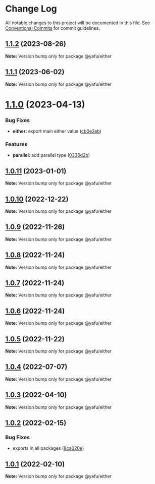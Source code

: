 # Change Log

All notable changes to this project will be documented in this file.
See [Conventional Commits](https://conventionalcommits.org) for commit guidelines.

## [1.1.2](https://github.com/TheLudd/yafu-mono/compare/@yafu/either@1.1.1...@yafu/either@1.1.2) (2023-08-26)

**Note:** Version bump only for package @yafu/either

## [1.1.1](https://github.com/TheLudd/yafu-mono/compare/@yafu/either@1.1.0...@yafu/either@1.1.1) (2023-06-02)

**Note:** Version bump only for package @yafu/either

# [1.1.0](https://github.com/TheLudd/yafu-mono/compare/@yafu/either@1.0.11...@yafu/either@1.1.0) (2023-04-13)

### Bug Fixes

- **either:** export main either value ([cb0e2eb](https://github.com/TheLudd/yafu-mono/commit/cb0e2ebfe2533e62e2af175dea7804256b1e775a))

### Features

- **parallel:** add parallel type ([0336d2b](https://github.com/TheLudd/yafu-mono/commit/0336d2b6ad60a6c2948d88b8efdf412da3d3ee0f))

## [1.0.11](https://github.com/TheLudd/yafu-mono/compare/@yafu/either@1.0.10...@yafu/either@1.0.11) (2023-01-01)

**Note:** Version bump only for package @yafu/either

## [1.0.10](https://github.com/TheLudd/yafu-mono/compare/@yafu/either@1.0.9...@yafu/either@1.0.10) (2022-12-22)

**Note:** Version bump only for package @yafu/either

## [1.0.9](https://github.com/TheLudd/yafu-mono/compare/@yafu/either@1.0.8...@yafu/either@1.0.9) (2022-11-26)

**Note:** Version bump only for package @yafu/either

## [1.0.8](https://github.com/TheLudd/yafu-mono/compare/@yafu/either@1.0.7...@yafu/either@1.0.8) (2022-11-24)

**Note:** Version bump only for package @yafu/either

## [1.0.7](https://github.com/TheLudd/yafu-mono/compare/@yafu/either@1.0.6...@yafu/either@1.0.7) (2022-11-24)

**Note:** Version bump only for package @yafu/either

## [1.0.6](https://github.com/TheLudd/yafu-mono/compare/@yafu/either@1.0.5...@yafu/either@1.0.6) (2022-11-24)

**Note:** Version bump only for package @yafu/either

## [1.0.5](https://github.com/TheLudd/yafu-mono/compare/@yafu/either@1.0.4...@yafu/either@1.0.5) (2022-11-22)

**Note:** Version bump only for package @yafu/either

## [1.0.4](https://github.com/TheLudd/yafu-mono/compare/@yafu/either@1.0.3...@yafu/either@1.0.4) (2022-07-07)

**Note:** Version bump only for package @yafu/either

## [1.0.3](https://github.com/TheLudd/yafu-mono/compare/@yafu/either@1.0.2...@yafu/either@1.0.3) (2022-04-10)

**Note:** Version bump only for package @yafu/either

## [1.0.2](https://github.com/TheLudd/yafu-mono/compare/@yafu/either@1.0.1...@yafu/either@1.0.2) (2022-02-15)

### Bug Fixes

- exports in all packages ([8ca020e](https://github.com/TheLudd/yafu-mono/commit/8ca020e4e8e41d0500610936e5cae34114d752dd))

## [1.0.1](https://github.com/TheLudd/yafu-mono/compare/@yafu/either@1.0.0...@yafu/either@1.0.1) (2022-02-10)

**Note:** Version bump only for package @yafu/either
